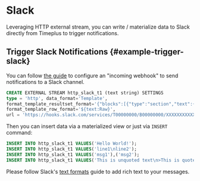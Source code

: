 # Slack 

Leveraging HTTP external stream, you can write / materialize data to Slack directly from Timeplus to trigger notifications.

## Trigger Slack Notifications {#example-trigger-slack}

You can follow [the guide](https://api.slack.com/messaging/webhooks) to configure an "incoming webhook" to send notifications to a Slack channel.

```sql
CREATE EXTERNAL STREAM http_slack_t1 (text string) SETTINGS
type = 'http', data_format='Template',
format_template_resultset_format='{"blocks":[{"type":"section","text":{"type":"mrkdwn","text":"${data}"}}]}',
format_template_row_format='${text:Raw}',
url = 'https://hooks.slack.com/services/T00000000/B00000000/XXXXXXXXXXXXXXXXXXXXXXXX'
```

Then you can insert data via a materialized view or just via `INSERT` command:
```sql
INSERT INTO http_slack_t1 VALUES('Hello World!');
INSERT INTO http_slack_t1 VALUES('line1\nline2');
INSERT INTO http_slack_t1 VALUES('msg1'),('msg2');
INSERT INTO http_slack_t1 VALUES('This is unquoted text\n>This is quoted text\n>This is still quoted text\nThis is unquoted text again');
```

Please follow Slack's [text formats](https://api.slack.com/reference/surfaces/formatting) guide to add rich text to your messages.
